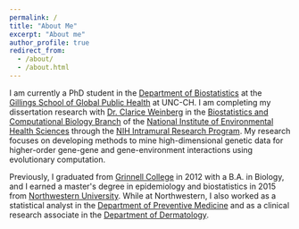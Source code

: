 ```yaml
---
permalink: /
title: "About Me"
excerpt: "About me"
author_profile: true
redirect_from: 
  - /about/
  - /about.html
---
```


I am currently a PhD student in the [Department of Biostatistics](https://sph.unc.edu/bios/) at the [Gillings School of Global Public Health](https://sph.unc.edu/) at UNC-CH. I am completing my dissertation research with [Dr. Clarice Weinberg](https://www.niehs.nih.gov/research/atniehs/labs/bb/staff/weinberg/index.cfm) in the [Biostatistics and Computational Biology Branch](https://www.niehs.nih.gov/research/atniehs/labs/bb/index.cfm) of the [National Institute of Environmental Health Sciences](https://www.niehs.nih.gov/) through the [NIH Intramural Research Program](https://www.training.nih.gov/). My research focuses on developing methods to mine high-dimensional genetic data for higher-order gene-gene and gene-environment interactions using evolutionary computation. 

Previously, I graduated from [Grinnell College](https://www.grinnell.edu/) in 2012 with a B.A. in Biology, and I earned a master's degree in epidemiology and biostatistics in 2015 from [Northwestern University](https://www.northwestern.edu/). While at Northwestern, I also worked as a statistical analyst in the [Department of Preventive Medicine](https://www.preventivemedicine.northwestern.edu/) and as a clinical research associate in the [Department of Dermatology](https://www.feinberg.northwestern.edu/sites/dermatology/).
